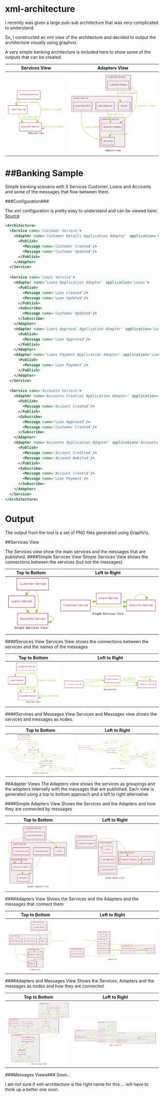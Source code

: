 xml-architecture
================

I recently was given a large pub-sub architecture that was very complicated to understand.  

So, I constructed an xml view of the architecture and decided to output the architecture visually using graphviz.

A very simple banking architecture is included here to show some of the outputs that can be created.

Services View                      | Adapters View
-----------------------------------|-----------------------------------
![Services](./doc/Sample/services-top-label.png) | ![Adapters](./doc/Sample/adapters-top-label.png)

##Banking Sample
===
Simple banking scenario with 3 Services Customer, Loans and Accounts and some of the messages that flow between them.

###Configuration###

The xml configuration is pretty easy to understand and can be viewed here: [Source](./doc/Sample/Sample.xml)

```xml
<Architecture>
  <Service name='Customer Service'>
    <Adapter name='Customer Details Application Adapter' application='Customer Details'>
      <Publish>
        <Message name='Customer Created'/>
        <Message name='Customer Updated'/>
      </Publish>
    </Adapter>
  </Service>
  
  <Service name='Loans Service'>
    <Adapter name='Loans Application Adapter' application='Loans'>
      <Publish>
        <Message name='Loan Created'/>
        <Message name='Loan Updated'/>
      </Publish>
      <Subscribe>
        <Message name='Customer Updated'/>
      </Subscribe>
    </Adapter>
    <Adapter name='Loans Approval Application Adapter' application='Loan Approval'>
      <Publish>
        <Message name='Loan Approved'/>
      </Publish>
    </Adapter>
    <Adapter name='Loans Payment Application Adapter' application='Loan Payment'>
      <Publish>
        <Message name='Loan Payment'/>
      </Publish>
    </Adapter>
  </Service>
  
  <Service name='Accounts Service'>
    <Adapter name='Accounts Creation Application Adapter' application='Account Creation'>
      <Publish>
        <Message name='Account Created'/>
      </Publish>
      <Subscribe>
        <Message name='Loan Approved'/>
        <Message name='Customer Created'/>
      </Subscribe>
    </Adapter>
    <Adapter name='Accounts Application Adapter' application='Accounts'>
      <Publish>
        <Message name='Account Credited'/>
        <Message name='Account Debited'/>
      </Publish>
      <Subscribe>
        <Message name='Account Created'/>
        <Message name='Loan Payment'/>
      </Subscribe>
    </Adapter>
  </Service>
</Architecture>

```

Output
===
The output from the tool is a set of PNG files generated using GraphViz.

##Services View

The Services view show the main services and the messages that are published.
####Simple Services View
Simple Services View shows the connections between the services (but not the messages)

Top to Bottom                                        |  Left to Right
-----------------------------------------------------|--------------------------------------------------------
![Services Top](./doc/Sample/services-top-simple.png)|![Adapters Left](./doc/Sample/services-left-simple.png)

####Services View
Services View shows the connections between the services and the names of the messages

Top to Bottom                                        |  Left to Right
-----------------------------------------------------|--------------------------------------------------------
![Services Top](./doc/Sample/services-top-label.png)|![Adapters Left](./doc/Sample/services-left-label.png)

####Services and Messages View
Services and Messages view shows the services and messages as nodes.

Top to Bottom                                        |  Left to Right
-----------------------------------------------------|--------------------------------------------------------
![Services Top](./doc/Sample/services-top-node.png)|![Adapters Left](./doc/Sample/services-left-node.png)


##Adapter Views
The Adapters view shows the services as groupings and the adapters internally with the messages that are published.
Each view is generated using a top to bottom approach and a left to right alternative.

####Simple Adapters View
Shows the Services and the Adapters and how they are connected by messages

Top to Bottom                                        |  Left to Right
-----------------------------------------------------|--------------------------------------------------------
![Adapters Top](./doc/Sample/adapters-top-simple.png)|![Adapters Left](./doc/Sample/adapters-left-simple.png)

####Adapters View
Shows the Services and the Adapters and the messages that connect them

Top to Bottom                                        |  Left to Right
-----------------------------------------------------|--------------------------------------------------------
![Adapters Top](./doc/Sample/adapters-top-label.png) |![Adapters Left](./doc/Sample/adapters-left-label.png)

####Adapters and Messages View
Shows the Services, Adapters and the messages as nodes and how they are connected

Top to Bottom                                        |  Left to Right
-----------------------------------------------------|--------------------------------------------------------
![Adapters Top](./doc/Sample/adapters-top-node.png)  |![Adapters Left](./doc/Sample/adapters-left-node.png)

###Messages Views###
Soon...


I am not sure if xml-architecture is the right name for this.... will have to think up a better one soon.
